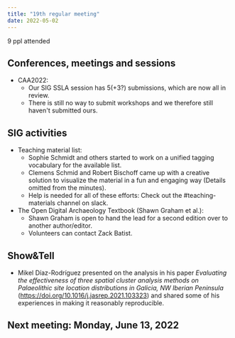 ```yaml
---
title: "19th regular meeting"
date: 2022-05-02
---
```


9 ppl attended

## Conferences, meetings and sessions

- CAA2022:
  - Our SIG SSLA session has 5(+3?) submissions, which are now all in review.
  - There is still no way to submit workshops and we therefore still haven't submitted ours.

## SIG activities

- Teaching material list:
  - Sophie Schmidt and others started to work on a unified tagging vocabulary for the available list.
  - Clemens Schmid and Robert Bischoff came up with a creative solution to visualize the material in a fun and engaging way (Details omitted from the minutes).
  - Help is needed for all of these efforts: Check out the #teaching-materials channel on slack.
- The Open Digital Archaeology Textbook (Shawn Graham et al.):
  - Shawn Graham is open to hand the lead for a second edition over to another author/editor.
  - Volunteers can contact Zack Batist.

## Show&Tell

- Mikel Díaz-Rodríguez presented on the analysis in his paper *Evaluating the effectiveness of three spatial cluster analysis methods on 
Palaeolithic site location distributions in Galicia, NW Iberian Peninsula* (https://doi.org/10.1016/j.jasrep.2021.103323) and shared some of his experiences in making it reasonably reproducible.

## Next meeting: Monday, June 13, 2022
